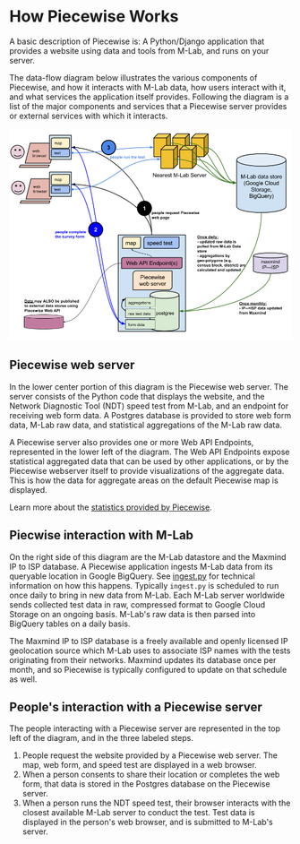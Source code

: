 # How Piecewise Works

A basic description of Piecewise is: A Python/Django application that provides a website using data and tools from M-Lab, and runs on your server. 

The data-flow diagram below illustrates the various components of Piecewise, and how it interacts with M-Lab data, how users interact with it, and what services the application itself provides. Following the diagram is a list of the major components and services that a Piecewise server provides or external services with which it interacts.

![Piecewise Data-flow Diagram](images/piecewise-dataflow-diagram.png)

## Piecewise web server

In the lower center portion of this diagram is the Piecewise web server. The server consists of the Python code that displays the website, and the Network Diagnostic Tool (NDT) speed test from M-Lab, and an endpoint for receiving web form data. A Postgres database is provided to store web form data, M-Lab raw data, and statistical aggregations of the M-Lab raw data. 

A Piecewise server also provides one or more Web API Endpoints, represented in the lower left of the diagram. The Web API Endpoints expose statistical aggregated data that can be used by other applications, or by the Piecewise webserver itself to provide visualizations of the aggregate data. This is how the data for aggregate areas on the default Piecewise map is displayed. 

Learn more about the [statistics provided by Piecewise](piecewise-statistics.md).

## Piecwise interaction with M-Lab

On the right side of this diagram are the M-Lab datastore and the Maxmind IP to ISP database. A Piecewise application ingests M-Lab data from its queryable location in Google BigQuery. See [ingest.py](https://github.com/opentechinstitute/piecewise/blob/master/piecewise/piecewise/ingest.py) for technical information on how this happens. Typically ```ingest.py``` is scheduled to run once daily to bring in new data from M-Lab. Each M-Lab server worldwide sends collected test data in raw, compressed format to Google Cloud Storage on an ongoing basis. M-Lab's raw data is then parsed into BigQuery tables on a daily basis.

The Maxmind IP to ISP database is a freely available and openly licensed IP geolocation source which M-Lab uses to associate ISP names with the tests originating from their networks. Maxmind updates its database once per month, and so Piecewise is typically configured to update on that schedule as well.

## People's interaction with a Piecewise server

The people interacting with a Piecewise server are represented in the top left of the diagram, and in the three labeled steps. 

1. People request the website provided by a Piecewise web server. The map, web form, and speed test are displayed in a web browser. 
2. When a person consents to share their location or completes the web form, that data is stored in the Postgres database on the Piecewise server.
3. When a person runs the NDT speed test, their browser interacts with the closest available M-Lab server to conduct the test. Test data is displayed in the person's web browser, and is submitted to M-Lab's server.